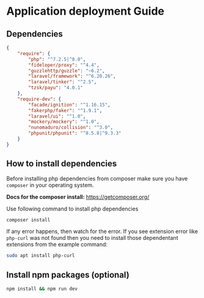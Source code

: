 # Application deployment Guide

## Dependencies

```json
{
    "require": {
        "php": "^7.2.5|^8.0",
        "fideloper/proxy": "^4.4",
        "guzzlehttp/guzzle": "~6.2",
        "laravel/framework": "^6.20.26",
        "laravel/tinker": "^2.5",
        "tzsk/payu": "4.0.1"
    },
    "require-dev": {
        "facade/ignition": "^1.16.15",
        "fakerphp/faker": "^1.9.1",
        "laravel/ui": "^1.0",
        "mockery/mockery": "^1.0",
        "nunomaduro/collision": "^3.0",
        "phpunit/phpunit": "^8.5.8|^9.3.3"
    }
}
```

## How to install dependencies

Before installing php dependencies from composer make sure you have `composer` in your operating system.

**Docs for the composer install:** https://getcomposer.org/

Use following command to install php dependencies
```bash
composer install
```
If any error happens, then watch for the error. If you see extension error like `php-curl` was not found then you need to install those dependentant extensions from the example command:

```bash
sudo apt install php-curl
```

## Install npm packages (optional)

```bash
npm install && npm run dev
```
